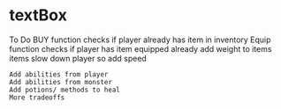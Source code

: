# textBox

To Do
	BUY function checks if player already has item in inventory
	Equip function checks if player has item equipped already
	add weight to items
	items slow down player so add speed

	Add abilities from player
	Add abilities from monster
	Add potions/ methods to heal
	More tradeoffs